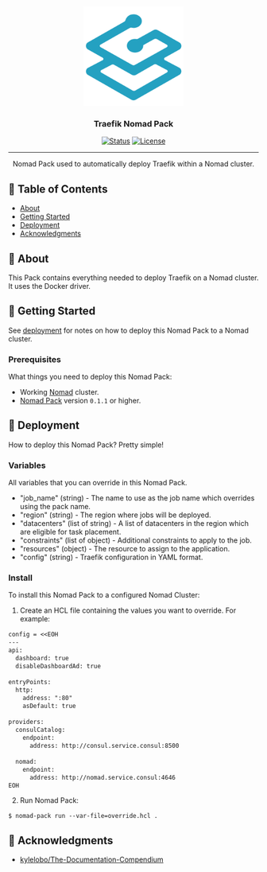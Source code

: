<p align="center">
  <a href="https://grafana.com/oss/traefik/" rel="noopener">
 <img width=200px height=200px src="/assets/logos/traefik.svg" alt="Project logo"></a>
</p>

<h3 align="center">Traefik Nomad Pack</h3>

<div align="center">

[![Status](https://img.shields.io/badge/status-active-success.svg)]()
[![License](https://img.shields.io/badge/license-MIT-blue.svg)](/LICENSE)

</div>

---

<p align="center"> Nomad Pack used to automatically deploy Traefik within a Nomad cluster.
    <br> 
</p>

## 📝 Table of Contents

- [About](#about)
- [Getting Started](#getting_started)
- [Deployment](#deployment)
- [Acknowledgments](#acknowledgement)

## 🧐 About <a name = "about"></a>

This Pack contains everything needed to deploy Traefik on a Nomad cluster. It uses the Docker driver.

## 🏁 Getting Started <a name = "getting_started"></a>

See [deployment](#deployment) for notes on how to deploy this Nomad Pack to a Nomad cluster.

### Prerequisites

What things you need to deploy this Nomad Pack:

- Working [Nomad](https://www.nomadproject.io/) cluster.
- [Nomad Pack](https://github.com/hashicorp/nomad-pack) version `0.1.1` or higher.

## 🚀 Deployment <a name = "deployment"></a>

How to deploy this Nomad Pack? Pretty simple!

### Variables

All variables that you can override in this Nomad Pack.

- "job_name" (string) - The name to use as the job name which overrides using the pack name.
- "region" (string) - The region where jobs will be deployed.
- "datacenters" (list of string) - A list of datacenters in the region which are eligible for task placement.
- "constraints" (list of object) - Additional constraints to apply to the job.
- "resources" (object) - The resource to assign to the application.
- "config" (string) - Traefik configuration in YAML format.

### Install

To install this Nomad Pack to a configured Nomad Cluster:

1. Create an HCL file containing the values you want to override. For example:

```hcl
config = <<EOH
---
api:
  dashboard: true
  disableDashboardAd: true

entryPoints:
  http:
    address: ":80"
    asDefault: true

providers:
  consulCatalog:
    endpoint:
      address: http://consul.service.consul:8500

  nomad:
    endpoint:
      address: http://nomad.service.consul:4646
EOH
```

2. Run Nomad Pack:

```shell
$ nomad-pack run --var-file=override.hcl .
```

## 🎉 Acknowledgments <a name = "acknowledgments"></a>

- [kylelobo/The-Documentation-Compendium](https://github.com/kylelobo/The-Documentation-Compendium)

